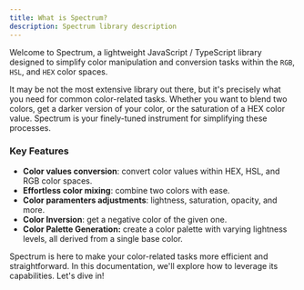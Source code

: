 ```yaml
---
title: What is Spectrum?
description: Spectrum library description
---
```


Welcome to Spectrum, a lightweight JavaScript / TypeScript library designed to simplify color manipulation and conversion tasks within the `RGB`, `HSL`, and `HEX` color spaces.

It may be not the most extensive library out there, but it's precisely what you need for common color-related tasks. Whether you want to blend two colors, get a darker version of your color, or the saturation of a HEX color value. Spectrum is your finely-tuned instrument for simplifying these processes.

### Key Features

- **Color values conversion**: convert color values within HEX, HSL, and RGB color spaces.
- **Effortless color mixing**: combine two colors with ease.
- **Color paramenters adjustments**: lightness, saturation, opacity, and more.
- **Color Inversion**: get a negative color of the given one.
- **Color Palette Generation:** create a color palette with varying lightness levels, all derived from a single base color.

Spectrum is here to make your color-related tasks more efficient and straightforward. In this documentation, we'll explore how to leverage its capabilities. Let's dive in!
